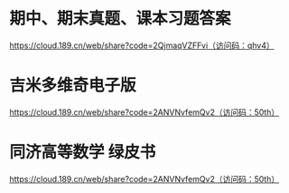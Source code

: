 # 期中、期末真题、课本习题答案

https://cloud.189.cn/web/share?code=2QjmaqVZFFvi（访问码：qhv4）

# 吉米多维奇电子版

https://cloud.189.cn/web/share?code=2ANVNvfemQv2（访问码：50th）

# 同济高等数学 绿皮书

https://cloud.189.cn/web/share?code=2ANVNvfemQv2（访问码：50th）